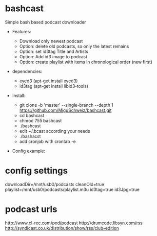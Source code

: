 # bashcast
Simple bash based podcast downloader

* Features:
	* Download only newest podcast
	* Option: delete old podcasts, so only the latest remains
	* Option: set id3tag Title and Artists
	* Option: Add id3 image to podcast
	* Option: create playlist with items in chronological order (new first)

* dependencies:
	* eyed3 (apt-get install eyed3)
	* id3tag (apt-get install libid3-tools)


* Install:
	* git clone -b 'master' --single-branch --depth 1 https://github.com/MiguSchweiz/bashcast.git
	* cd bashcast
	* chmod 755 bashcast
	* ./bashcast
	* edit ~/.bcast according your needs
	* ./bashacst
	* add cronjob with crontab -e

* Config example:

# config settings 
downloadDir=/mnt/usb0/podcasts
cleanOld=true
playlist=/mnt/usb0/podcasts/playlist.m3u
id3tag=true
id3Jpg=true

# podcast urls
http://www.cl-rec.com/pod/podcast
http://drumcode.libsyn.com/rss
http://syndicast.co.uk/distribution/show/rss/club-edition

